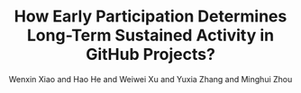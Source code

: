 ---
author: Wenxin Xiao and Hao He and Weiwei Xu and Yuxia Zhang and Minghui Zhou
doi:
pages: ''
proceeding: "31st ACM Joint European Software Engineering Conference and Symposium on the Foundations of Software Engineering, ESEC/FSE 2023, San Francisco, USA, 11 - 17 November 2023."
timestamp: Tue, 28 July 2023 01:00:00 +0200
title: 'How Early Participation Determines Long-Term Sustained Activity in GitHub Projects?'
year: '2023'
---